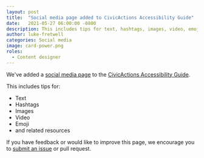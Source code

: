 ```yaml
---
layout: post
title:  "Social media page added to CivicActions Accessibility Guide"
date:   2021-05-27 06:00:00 -0800
description: This includes tips for text, hashtags, images, video, emoji and related resources.
author: luke-fretwell
categories: Social media
image: card-power.png
roles:
  - Content designer
---
```


We've added a [social media page](/guide/social-media) to the [CivicActions Accessibility Guide](/guide).

This includes tips for:

* Text
* Hashtags
* Images
* Video
* Emoji
* and related resources

If you have feedback or would like to improve this page, we encourage you to [submit an issue](https://github.com/CivicActions/accessibility/issues/new/choose) or pull request.